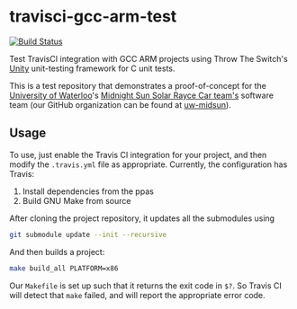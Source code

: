 # travisci-gcc-arm-test

[![Build Status](https://travis-ci.org/karlding/travisci-gcc-arm-test.svg?branch=master)](https://travis-ci.org/karlding/travisci-gcc-arm-test)

Test TravisCI integration with GCC ARM projects using Throw The Switch's [Unity](http://www.throwtheswitch.org/unity/) unit-testing framework for C unit tests.

This is a test repository that demonstrates a proof-of-concept for the [University of Waterloo](https://uwaterloo.ca/)'s [Midnight Sun Solar Rayce Car team's](http://www.uwmidsun.com/) software team (our GitHub organization can be found at [uw-midsun](https://github.com/uw-midsun)).

## Usage
To use, just enable the Travis CI integration for your project, and then modify the ``.travis.yml`` file as appropriate. Currently, the configuration has Travis:

1. Install dependencies from the ppas
2. Build GNU Make from source

After cloning the project repository, it updates all the submodules using

```bash
git submodule update --init --recursive
```

And then builds a project:

```bash
make build_all PLATFORM=x86
```

Our ``Makefile`` is set up such that it returns the exit code in ``$?``. So Travis CI will detect that ``make`` failed, and will report the appropriate error code.
